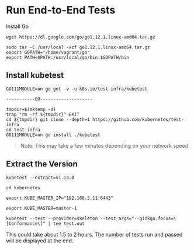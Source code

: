 # Run End-to-End Tests

Install Go

```
wget https://dl.google.com/go/go1.12.1.linux-amd64.tar.gz

sudo tar -C /usr/local -xzf go1.12.1.linux-amd64.tar.gz
export GOPATH="/home/vagrant/go"
export PATH=$PATH:/usr/local/go/bin:$GOPATH/bin
```

## Install kubetest

```
GO111MODULE=on go get -v -u k8s.io/test-infra/kubetest

-----------OR--------------------

tmpdir=$(mktemp -d)
trap "rm -rf ${tmpdir}" EXIT
cd ${tmpdir} git clone --depth=1 https://github.com/kubernetes/test-infra
cd test-infra
GO111MODULE=on go install ./kubetest
```

> Note: This may take a few minutes depending on your network speed

## Extract the Version

```
kubetest --extract=v1.13.0

cd kubernetes

export KUBE_MASTER_IP="192.168.5.11:6443"

export KUBE_MASTER=master-1

kubetest --test --provider=skeleton --test_args="--ginkgo.focus=\[Conformance\]" | tee test.out

```


This could take about 1.5 to 2 hours. The number of tests run and passed will be displayed at the end.
